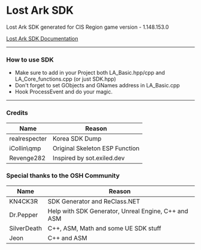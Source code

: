 # Lost Ark SDK
Lost Ark SDK generated for CIS Region game version - 1.148.153.0

[Lost Ark SDK Documentation](https://cpz.github.io/Lost-Ark-SDK/)

---

### How to use SDK
* Make sure to add in your Project both LA_Basic.hpp/cpp and LA_Core_functions.cpp (or just SDK.hpp)
* Don't forget to set GObjects and GNames address in LA_Basic.cpp
* Hook ProcessEvent and do your magic.
---

### Credits

Name | Reason
------------ | -------------
realrespecter | Korea SDK Dump
iCollin\qmp | Original Skeleton ESP Function
Revenge282 | Inspired by sot.exiled.dev

### Special thanks to the OSH Community
Name | Reason
------------ | -------------
KN4CK3R	| SDK Generator and ReClass.NET
Dr.Pepper | Help with SDK Generator, Unreal Engine, C++ and ASM
SilverDeath | C++, ASM, Math and some UE SDK stuff
Jeon | C++ and ASM

